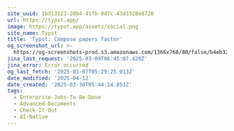 ```yaml
---
site_uuid: 1b313123-20b4-41fb-8d7c-43d3328e8726
url: https://typst.app/
image: https://typst.app/assets/social.png
site_name: Typst
title: 'Typst: Compose papers faster'
og_screenshot_url: >-
  https://og-screenshots-prod.s3.amazonaws.com/1366x768/80/false/b4eb32a12a8431289a59018653ee81ef7a45bdf19dc1d787813af90dfb345ba9.jpeg
jina_last_request: '2025-03-09T06:45:07.420Z'
jina_error: Error occurred
og_last_fetch: '2025-03-07T05:29:25.013Z'
date_modified: '2025-04-12'
date_created: '2025-03-30T05:44:14.851Z'
tags:
  - Enterprise-Jobs-To-Be-Done
  - Advanced-Documents
  - Check-It-Out
  - AI-Native
---
```























